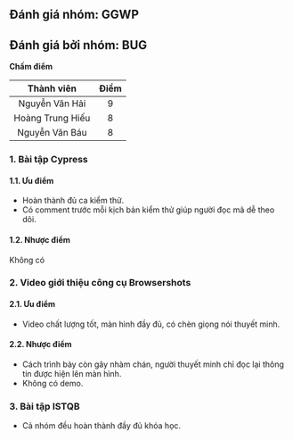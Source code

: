 ## Đánh giá nhóm: GGWP
## Đánh giá bởi nhóm: BUG

**Chấm điểm**

|    Thành viên   	    | Điểm 	|
|:---------------------:|:-----:|
| Nguyễn Văn Hải	      |  9  	|
| Hoàng Trung Hiếu      |  8  	|
| Nguyễn Văn Báu        |  8 	  |

### 1.	Bài tập Cypress

#### 1.1. Ưu điểm
- Hoàn thành đủ ca kiểm thử.
- Có comment trước mỗi kịch bản kiểm thử giúp người đọc mã dễ theo dõi.

#### 1.2.	Nhược điểm
Không có

### 2.	Video giới thiệu công cụ Browsershots
#### 2.1. Ưu điểm
- Video chất lượng tốt, màn hình đầy đủ, có chèn giọng nói thuyết minh.

#### 2.2. Nhược điểm
- Cách trình bày còn gây nhàm chán, người thuyết minh chỉ đọc lại thông tin được hiện lên màn hình.
- Không có demo.

### 3. Bài tập ISTQB
- Cả nhóm đều hoàn thành đầy đủ khóa học.
